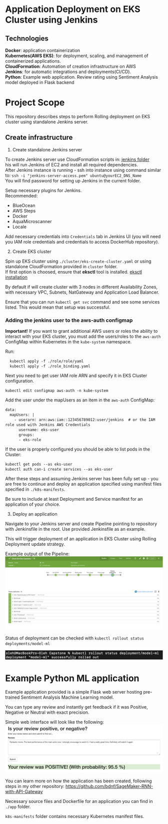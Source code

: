 # Application Deployment on EKS Cluster using Jenkins

## Technologies
**Docker**: application containerization
<br>**Kubernetes(AWS EKS)**: for deployment, scaling, and management of containerized applications.
<br>**CloudFormation**: Automation of creation infrastructure on AWS
<br>**Jenkins**: for automatic integrations and deployments(CI/CD).
<br>**Python**: Example web application. Review rating using Sentiment Analysis model deployed in Flask backend

# Project Scope

This repository describes steps to perform Rolling deployment on EKS cluster using standalone Jenkins server.

## Create infrastructure

1. Create standalone Jenkins server

To create Jenkins server use CloudFormation scripts in: [jenkins folder](./jenkins-ec2)
<br>his will run Jenkins of EC2 and install all required dependencies.
<br>After Jenkins instance is running - ssh into instance using command similar to:
`ssh -i "jenkins-server-access.pem" ubuntu@yourEC2_DNS_Name`
<br>You will find password for setting up Jenkins in the current folder.

Setup necessary plugins for Jenkins.
<br>Recommended:
* BlueOcean
* AWS Steps
* Docker
* AquaMicroscanner
* Locale

Add necessary credentials into `Credentials` tab in Jenkins UI (you will need you IAM role credentials and credentials to access DockerHub repository).


2. Create EKS cluster

Spin up EKS cluster using `./cluster/eks-create-cluster.yaml` or using standalone CloudFormation provided in `cluster` folder.
<br> If first option is choosed, ensure that **eksctl** tool is installed.
[eksctl installation](https://eksctl.io/introduction/installation/)

By default if will create cluster with 3 nodes in different Availability Zones, with necessary VPC, Subnets, NatGateway and Application Load Balancer.

Ensure that you can run `kubectl get svc` command and see some services listed. This would mean that setup was successful.

### Adding the jenkins user to the aws-auth configmap
**Important!**
If you want to grant additional AWS users or roles the ability to interact with your EKS cluster, you must add the users/roles to the `aws-auth` ConfigMap within Kubernetes in the `kube-system` namespace.

Run:
```
  kubectl apply -f ./role/role/yaml
  kubectl apply -f ./role_binding.yaml
```

Next you need to get user IAM role ARN and specify it in EKS Cluster configuration.
```
kubectl edit configmap aws-auth -n kube-system
```

Add the user under the mapUsers as an item in the `aws-auth` ConfigMap:
```
data:
  mapUsers: |
    - userarn: arn:aws:iam::123456789012:user/jenkins  # or the IAM role used with Jenkins AWS Credentials
      username: eks-user
      groups:
      - eks-role
```

If the user is properly configured you should be able to list pods in the Cluster:

```
kubectl get pods --as eks-user
kubectl auth can-i create services --as eks-user
```

After these steps and assuming Jenkins server has been fully set up - you are free to continue and deploy an application specified using manifest files specified in `./k8s-manifests`.

Be sure to include at least Deployment and Service manifest for an application of your choice.

3. Deploy an application

Navigate to your Jenkins server and create Pipeline pointing to repository with Jenkinsfile in the root. Use provided Jenkinsfile as an example.

This will trigger deployment of an application in EKS Cluster using Rolling Deployment update strategy.

Example output of the Pipeline:
![Success](./screenshots/pipeline.png)

Status of deployment can be checked with `kubectl rollout status deployments/model-ml`

![Rollout](./screenshots/rollout-status.png)


# Example Python ML application

Example application provided is a simple Flask web server hosting pre-trained Sentiment Analysis Machine Learning model.

You can type any review and instantly get feedback if it was Positive, Negative or Neutral with exact precision.

Simple web interface will look like the following:
![WebApp](./screenshots/sentiment-ui.png)

You can learn more on how the application has been created, following steps in my other repository:
https://github.com/bdnf/SageMaker-RNN-with-API-Gateway

Necessary source files and Dockerfile for an application you can find in `./app` folder.

`k8s-manifests` folder contains necessary Kubernetes manifest files.
